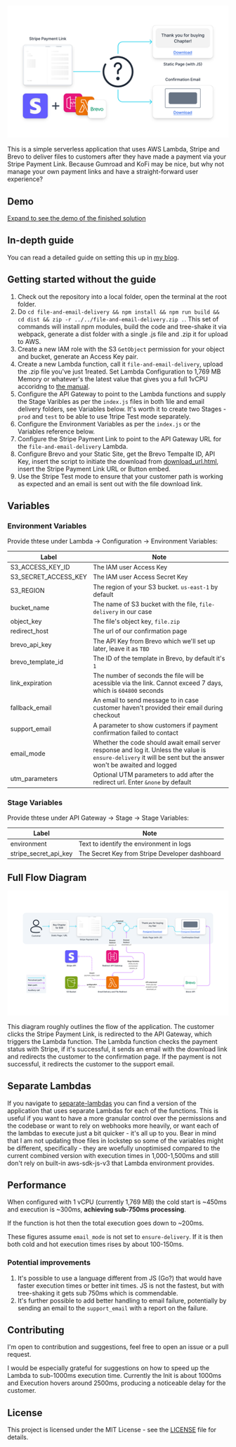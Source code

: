 ![Cover Image](assets/cover.svg)

This is a simple serverless application that uses AWS Lambda, Stripe and Brevo to deliver files to customers after they have made a payment via your Stripe Payment Link. Because Gumroad and KoFi may be nice, but why not manage your own payment links and have a straight-forward user experience?

## Demo

[Expand to see the demo of the finished solution](https://github.com/MNeverOff/stripe-link-file-delivery/assets/3989091/b666c9f3-6cb8-4e5d-a74e-08e28d231dbc)

## In-depth guide

You can read a detailed guide on setting this up in [my blog](https://neveroff.dev/blog/stripe-payment-link-file-download-with-email/).

## Getting started without the guide

1. Check out the repository into a local folder, open the terminal at the root folder.
2. Do `cd file-and-email-delivery && npm install && npm run build && cd dist && zip -r ../../file-and-email-delivery.zip .`. This set of commands will install npm modules, build the code and tree-shake it via webpack, generate a dist folder with a single .js file and .zip it for upload to AWS.
3. Create a new IAM role with the S3 `GetObject` permission for your object and bucket, generate an Access Key pair.
4. Create a new Lambda function, call it `file-and-email-delivery`, upload the .zip file you've just 1reated. Set Lambda Configuration to 1,769 MB Memory or whatever's the latest value that gives you a full 1vCPU accoridng to [the manual](https://docs.aws.amazon.com/lambda/latest/dg/configuration-function-common.html#configuration-memory-console).
5. Configure the API Gateway to point to the Lambda functions and supply the Stage Varibles as per the `index.js` files in both 1ile and email delivery folders, see Variables below. It's worth it to create two Stages - `prod` and `test` to be able to use 1tripe Test mode separately.
6. Configure the Environment Variables as per the `index.js` or the Variables reference below.
7. Configure the Stripe Payment Link to point to the API Gateway URL for the `file-and-email-delivery` Lambda.
8. Configure Brevo and your Static Site, get the Brevo Tempalte ID, API Key, insert the script to initiate the download from [download_url.html](/download_url.html), insert the Stripe Payment Link URL or Button embed.
9. Use the Stripe Test mode to ensure that your customer path is working as expected and an email is sent out with the file download link.

## Variables

### Environment Variables

Provide thtese under Lambda -> Configuration -> Environment Variables:

| Label | Note |
| -------- | --- |
| S3_ACCESS_KEY_ID | The IAM user Access Key |
| S3_SECRET_ACCESS_KEY | The IAM user Access Secret Key |
| S3_REGION | The region of your S3 bucket. `us-east-1` by default |
| bucket_name | The name of S3 bucket with the file, `file-delivery` in our case |
| object_key | The file's object key, `file.zip` |
| redirect_host | The url of our confirmation page |
| brevo_api_key | The API Key from Brevo which we'll set up later, leave it as `TBD` |
| brevo_template_id | The ID of the template in Brevo, by default it's `1` |
| link_expiration | The number of seconds the file will be acessible via the link. Cannot exceed 7 days, which is `604800` seconds |
| fallback_email | An email to send message to in case customer haven't provided their email during checkout |
| support_email | A parameter to show customers if payment confirmation failed to contact |
| email_mode | Whether the code should await email server response and log it. Unless the value is `ensure-delivery` it will be sent but the answer won't be awaited and logged |
| utm_parameters | Optional UTM parameters to add after the redirect url. Enter `&none` by default |

### Stage Variables

Provide thtese under API Gateway -> Stage -> Stage Variables:

| Label | Note |
| -------- | --- |
| environment | Text to identify the environment in logs |
| stripe_secret_api_key | The Secret Key from Stripe Developer dashboard |

## Full Flow Diagram

![Flow Diagram](assets/flow.svg)

This diagram roughly outlines the flow of the application. The customer clicks the Stripe Payment Link, is redirected to the API Gateway, which triggers the Lambda function. The Lambda function checks the payment status with Stripe, if it's successful, it sends an email with the download link and redirects the customer to the confirmation page. If the payment is not successful, it redirects the customer to the support email.

## Separate Lambdas

If you navigate to [separate-lambdas](/separate-lambdas) you can find a version of the application that uses separate Lambdas for each of the functions. This is useful if you want to have a more granular control over the permissions and the codebase or want to rely on webhooks more heavily, or want each of the lambdas to execute just a bit quicker - it's all up to you.
Bear in mind that I am not updating thoe files in lockstep so some of the variables might be different, specifically - they are woefully unoptimised compared to the current combined version with execution times in 1,000-1,500ms and still don't rely on built-in aws-sdk-js-v3 that Lambda environment provides.

## Performance

When configured with 1 vCPU (currently 1,769 MB) the cold start is ~450ms and execution is ~300ms, **achieving sub-750ms processing**.

If the function is hot then the total execution goes down to ~200ms.

These figures assume `email_mode` is not set to `ensure-delivery`. If it is then both cold and hot execution times rises by about 100-150ms.

### Potential improvements

1. It's possible to use a language different from JS (Go?) that would have faster execution times or better init times. JS is not the fastest, but with tree-shaking it gets sub 750ms which is commendable.
2. It's further possible to add better handling to email failure, potentially by sending an email to the `support_email` with a report on the failure.

## Contributing

I'm open to contribution and suggestions, feel free to open an issue or a pull request.

I would be especially grateful for suggestions on how to speed up the Lambda to sub-1000ms execution time. Currently the Init is about 1000ms and Execution hovers around 2500ms, producing a noticeable delay for the customer.

## License

This project is licensed under the MIT License - see the [LICENSE](LICENSE) file for details.
